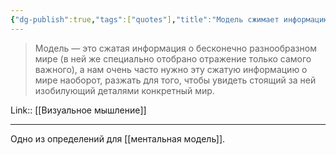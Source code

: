 ```yaml
---
{"dg-publish":true,"tags":["quotes"],"title":"Модель сжимает информацию, мы её разжимаем","date":"2021-08-22T08:39:00+03:00","modified_at":"2022-06-30T22:01:53+03:00","permalink":"/quotes/202108220839/","dgHomeLink":false,"dgPassFrontmatter":true}
---
```




> Модель — это сжатая информация о бесконечно разнообразном мире (в ней же специально отобрано отражение только самого важного), а нам очень часто нужно эту сжатую информацию о мире наоборот, разжать для того, чтобы увидеть стоящий за ней изобилующий деталями конкретный мир.


Link:: [[Визуальное мышление]]

---

Одно из определений для [[ментальная модель]].

